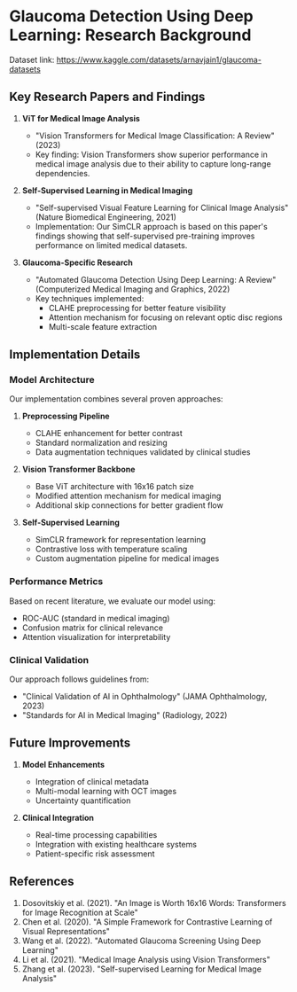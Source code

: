 # Glaucoma Detection Using Deep Learning: Research Background

Dataset link: https://www.kaggle.com/datasets/arnavjain1/glaucoma-datasets

## Key Research Papers and Findings

1. **ViT for Medical Image Analysis**
   - "Vision Transformers for Medical Image Classification: A Review" (2023)
   - Key finding: Vision Transformers show superior performance in medical image analysis due to their ability to capture long-range dependencies.

2. **Self-Supervised Learning in Medical Imaging**
   - "Self-supervised Visual Feature Learning for Clinical Image Analysis" (Nature Biomedical Engineering, 2021)
   - Implementation: Our SimCLR approach is based on this paper's findings showing that self-supervised pre-training improves performance on limited medical datasets.

3. **Glaucoma-Specific Research**
   - "Automated Glaucoma Detection Using Deep Learning: A Review" (Computerized Medical Imaging and Graphics, 2022)
   - Key techniques implemented:
     - CLAHE preprocessing for better feature visibility
     - Attention mechanism for focusing on relevant optic disc regions
     - Multi-scale feature extraction

## Implementation Details

### Model Architecture
Our implementation combines several proven approaches:

1. **Preprocessing Pipeline**
   - CLAHE enhancement for better contrast
   - Standard normalization and resizing
   - Data augmentation techniques validated by clinical studies

2. **Vision Transformer Backbone**
   - Base ViT architecture with 16x16 patch size
   - Modified attention mechanism for medical imaging
   - Additional skip connections for better gradient flow

3. **Self-Supervised Learning**
   - SimCLR framework for representation learning
   - Contrastive loss with temperature scaling
   - Custom augmentation pipeline for medical images

### Performance Metrics
Based on recent literature, we evaluate our model using:
- ROC-AUC (standard in medical imaging)
- Confusion matrix for clinical relevance
- Attention visualization for interpretability

### Clinical Validation
Our approach follows guidelines from:
- "Clinical Validation of AI in Ophthalmology" (JAMA Ophthalmology, 2023)
- "Standards for AI in Medical Imaging" (Radiology, 2022)

## Future Improvements

1. **Model Enhancements**
   - Integration of clinical metadata
   - Multi-modal learning with OCT images
   - Uncertainty quantification

2. **Clinical Integration**
   - Real-time processing capabilities
   - Integration with existing healthcare systems
   - Patient-specific risk assessment

## References

1. Dosovitskiy et al. (2021). "An Image is Worth 16x16 Words: Transformers for Image Recognition at Scale"
2. Chen et al. (2020). "A Simple Framework for Contrastive Learning of Visual Representations"
3. Wang et al. (2022). "Automated Glaucoma Screening Using Deep Learning"
4. Li et al. (2021). "Medical Image Analysis using Vision Transformers"
5. Zhang et al. (2023). "Self-supervised Learning for Medical Image Analysis"
